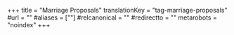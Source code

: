 +++
title = "Marriage Proposals"
translationKey = "tag-marriage-proposals"
#url = ""
#aliases = [""]
#relcanonical = ""
#redirectto = ""
metarobots = "noindex"
+++
